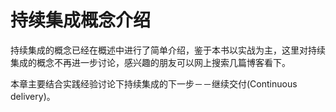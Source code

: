 # 持续集成概念介绍

持续集成的概念已经在概述中进行了简单介绍，鉴于本书以实战为主，这里对持续集成的概念不再进一步讨论，感兴趣的朋友可以网上搜索几篇博客看下。

本章主要结合实践经验讨论下持续集成的下一步－－继续交付(Continuous delivery)。